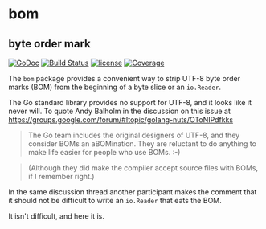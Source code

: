 # bom
## byte order mark

[![GoDoc](https://godoc.org/github.com/spkg/bom?status.svg)](https://godoc.org/github.com/spkg/bom)
[![Build Status](https://travis-ci.org/spkg/bom.svg?branch=master)](https://travis-ci.org/spkg/bom)
[![license](http://img.shields.io/badge/license-MIT-green.svg?style=flat)](https://raw.githubusercontent.com/spkg/bom/master/LICENSE.md)
[![Coverage](http://gocover.io/_badge/github.com/spkg/bom)](http://gocover.io/github.com/spkg/bom)

The `bom` package provides a convenient way to strip UTF-8 byte order marks (BOM) from the
beginning of a byte slice or an `io.Reader`.

The Go standard library provides no support for UTF-8, and it looks like it never will. To quote Andy Balholm
in the discussion on this issue at https://groups.google.com/forum/#!topic/golang-nuts/OToNIPdfkks

>  The Go team includes the original designers of UTF-8, and they consider BOMs an aBOMination.
  They are reluctant to do anything to make life easier for people who use BOMs. :-)

>  (Although they did make the compiler accept source files with BOMs, if I remember right.)

In the same discussion thread another participant makes the comment that it should not be difficult to write 
an `io.Reader` that eats the BOM.

It isn't difficult, and here it is.

